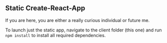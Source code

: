 ## Static Create-React-App

If you are here, you are either a really curious individual or future me.

To launch just the static app, navigate to the client folder (this one) and run 
`npm install` to install all required dependencies.
